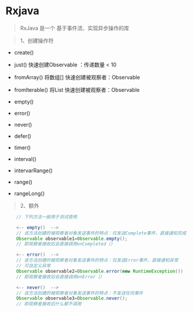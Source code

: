 # Rxjava

> RxJava 是一个 基于事件流、实现异步操作的库

> 1、创建操作符
 - create()

 - just() 快速创建Observable ：传递数量 < 10
 - fromArray() 将数组[] 快速创建被观察者：Observable
 - fromIterable() 将List 快速创建被观察者：Observable

 - empty()
 - error()
 - never()

 - defer()
 - timer()
 - interval()
 - intervarRange()
 - range()
 - rangeLong()

> 2、额外
```java
    // 下列方法一般用于测试使用

    <-- empty()  -->
    // 该方法创建的被观察者对象发送事件的特点：仅发送Complete事件，直接通知完成
    Observable observable1=Observable.empty(); 
    // 即观察者接收后会直接调用onCompleted（）

    <-- error()  -->
    // 该方法创建的被观察者对象发送事件的特点：仅发送Error事件，直接通知异常
    // 可自定义异常
    Observable observable2=Observable.error(new RuntimeException())
    // 即观察者接收后会直接调用onError（）

    <-- never()  -->
    // 该方法创建的被观察者对象发送事件的特点：不发送任何事件
    Observable observable3=Observable.never();
    // 即观察者接收后什么都不调用
```